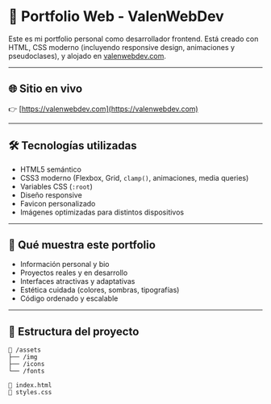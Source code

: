 # 💼 Portfolio Web - ValenWebDev

Este es mi portfolio personal como desarrollador frontend. Está creado con HTML, CSS moderno (incluyendo responsive design, animaciones y pseudoclases), y alojado en [valenwebdev.com](https://valenwebdev.com).

---

## 🌐 Sitio en vivo

👉 [https://valenwebdev.com](https://valenwebdev.com)

---

## 🛠️ Tecnologías utilizadas

- HTML5 semántico
- CSS3 moderno (Flexbox, Grid, `clamp()`, animaciones, media queries)
- Variables CSS (`:root`)
- Diseño responsive
- Favicon personalizado
- Imágenes optimizadas para distintos dispositivos

---

## 🧠 Qué muestra este portfolio

- Información personal y bio  
- Proyectos reales y en desarrollo  
- Interfaces atractivas y adaptativas  
- Estética cuidada (colores, sombras, tipografías)  
- Código ordenado y escalable  

---

## 📂 Estructura del proyecto

```plaintext
📁 /assets
├── /img
├── /icons
└── /fonts

📄 index.html
📄 styles.css
